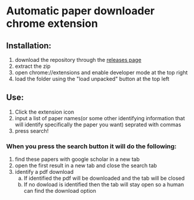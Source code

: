# Automatic paper downloader chrome extension

## Installation: 
1. download the repository through the [releases page](https://github.com/bluer222/autoPaperDownloader/releases/latest)
2. extract the zip
3. open chrome://extensions and enable developer mode at the top right
4. load the folder using the "load unpacked" button at the top left

## Use:
1. Click the extension icon
2. input a list of paper names(or some other identifying information that will identify specifically the paper you want) seprated with commas
3. press search!

### When you press the search button it will do the following:
1. find these papers with google scholar in a new tab
2. open the first result in a new tab and close the search tab
3. identify a pdf download
    <ol type="a">
    <li>If identified the pdf will be downloaded and the tab will be closed</li>
    <li>If no dowload is identified then the tab will stay open so a human can find the download option</li>
    </ol>
